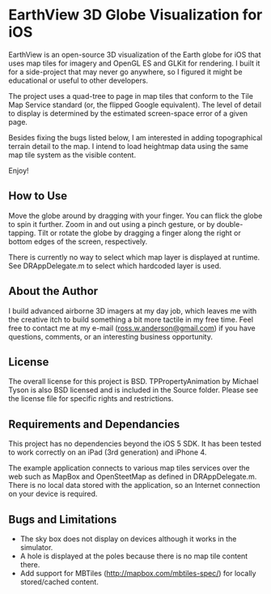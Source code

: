 EarthView 3D Globe Visualization for iOS
========================================

EarthView is an open-source 3D visualization of the Earth globe for iOS that uses map tiles for imagery and OpenGL ES and GLKit for rendering. I built it for a side-project that may never go anywhere, so I figured it might be educational or useful to other developers.

The project uses a quad-tree to page in map tiles that conform to the Tile Map Service standard (or, the flipped Google equivalent). The level of detail to display is determined by the estimated screen-space error of a given page.

Besides fixing the bugs listed below, I am interested in adding topographical terrain detail to the map. I intend to load heightmap data using the same map tile system as the visible content.

Enjoy!

How to Use
----------

Move the globe around by dragging with your finger. You can flick the globe to spin it further. Zoom in and out using a pinch gesture, or by double-tapping. Tilt or rotate the globe by dragging a finger along the right or bottom edges of the screen, respectively.

There is currently no way to select which map layer is displayed at runtime. See DRAppDelegate.m to select which hardcoded layer is used.

About the Author
----------------

I build advanced airborne 3D imagers at my day job, which leaves me with the creative itch to build something a bit more tactile in my free time. Feel free to contact me at my e-mail (ross.w.anderson@gmail.com) if you have questions, comments, or an interesting business opportunity.

License
-------

The overall license for this project is BSD. TPPropertyAnimation by Michael Tyson is also BSD licensed and is included in the Source folder. Please see the license file for specific rights and restrictions.

Requirements and Dependancies
-----------------------------

This project has no dependencies beyond the iOS 5 SDK. It has been tested to work correctly on an iPad (3rd generation) and iPhone 4.

The example application connects to various map tiles services over the web such as MapBox and OpenSteetMap as defined in DRAppDelegate.m. There is no local data stored with the application, so an Internet connection on your device is required.

Bugs and Limitations
--------------------

- The sky box does not display on devices although it works in the simulator.
- A hole is displayed at the poles because there is no map tile content there.
- Add support for MBTiles (http://mapbox.com/mbtiles-spec/) for locally stored/cached content.
